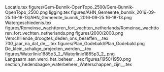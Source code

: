 Locatie.tex
figures/Gem-Bunnik-OpenTopo_2500/Gem-Bunnik-OpenTopo_2500.png
ligging.tex
figures/AHN_Gemeente_bunnik_2016-09-25 16-18-13/AHN_Gemeente_bunnik_2016-09-25 16-18-13.png
Watergeschiedenis.tex
figures/Romeinse_wachttoren_fort_vechten_netherlands/Romeinse_wachttoren_fort_vechten_netherlands.png
figures/2000/2000.png
Verschillende_droogtes_deden_ons_beseffen__.tex
700_jaar_na_dat_de__.tex
figures/Plan_Godebald/Plan_Godebald.png
De_klein_schalige_projecten_werden__.tex
figures/Waterlinie1885p3_2_/Waterlinie1885p3_2_.png
Langzaam_aan_werd_het_beheer__.tex
figures/1950/1950.png
section_hedendaagse_waterbeheer_Waterschappen_zijn__.tex
